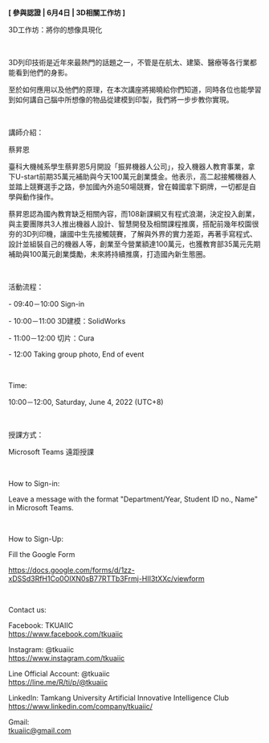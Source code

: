 **[ 參與認證 | 6月4日 | 3D相關工作坊 ]**

3D工作坊：將你的想像具現化

&nbsp;

3D列印技術是近年來最熱門的話題之一，不管是在航太、建築、醫療等各行業都能看到他們的身影。

至於如何應用以及他們的原理，在本次講座將揭曉給你們知道，同時各位也能學習到如何講自己腦中所想像的物品從建模到印製，我們將一步步教你實現。

&nbsp;

講師介紹：

蔡昇恩

臺科大機械系學生蔡昇恩5月開設「振昇機器人公司」，投入機器人教育事業，拿下U-start前期35萬元補助與今天100萬元創業獎金。他表示，高二起接觸機器人並踏上競賽選手之路，參加國內外逾50場競賽，曾在韓國拿下銅牌，一切都是自學與動作操作。

蔡昇恩認為國內教育缺乏相關內容，而108新課綱又有程式浪潮，決定投入創業，與主要團隊共3人推出機器人設計、智慧開發及相關課程推廣，搭配前幾年校園很夯的3D列印機，讓國中生先接觸競賽，了解與外界的實力差距，再著手寫程式、設計並組裝自己的機器人等，創業至今營業額達100萬元，也獲教育部35萬元先期補助與100萬元創業獎勵，未來將持續推廣，打造國內新生態圈。

&nbsp;

活動流程：

\- 09:40－10:00 Sign-in

\- 10:00－11:00 3D建模：SolidWorks

\- 11:00－12:00 切片：Cura

\- 12:00 Taking group photo, End of event

&nbsp;

Time:

10:00－12:00, Saturday, June 4, 2022 (UTC+8)

&nbsp;

授課方式：

Microsoft Teams 遠距授課

&nbsp;

How to Sign-in:

Leave a message with the format "Department/Year, Student ID no., Name" in Microsoft Teams.

&nbsp;

How to Sign-Up:

Fill the Google Form

https://docs.google.com/forms/d/1zz-xDSSd3RfH1Co0OlXN0sB77RTTb3Frmj-HII3tXXc/viewform

&nbsp;

Contact us:

Facebook: TKUAIIC <br />https://www.facebook.com/tkuaiic

Instagram: @tkuaiic <br />https://www.instagram.com/tkuaiic

Line Official Account: @tkuaiic <br />https://line.me/R/ti/p/@tkuaiic

LinkedIn: Tamkang University Artificial Innovative Intelligence Club <br />https://www.linkedin.com/company/tkuaiic/

Gmail: <br />tkuaiic@gmail.com

